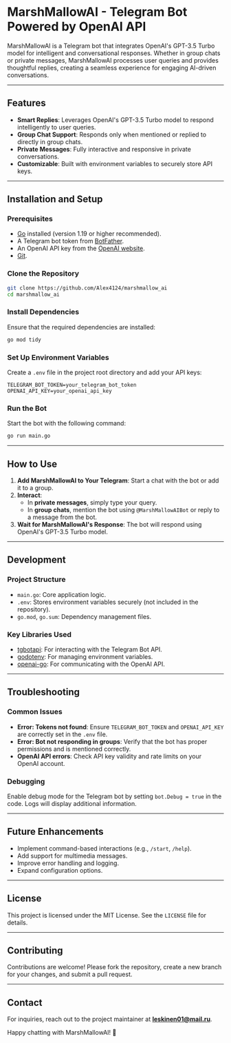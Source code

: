 # MarshMallowAI - Telegram Bot Powered by OpenAI API

MarshMallowAI is a Telegram bot that integrates OpenAI's GPT-3.5 Turbo model for intelligent and conversational responses. Whether in group chats or private messages, MarshMallowAI processes user queries and provides thoughtful replies, creating a seamless experience for engaging AI-driven conversations.

---

## Features

- **Smart Replies**: Leverages OpenAI's GPT-3.5 Turbo model to respond intelligently to user queries.
- **Group Chat Support**: Responds only when mentioned or replied to directly in group chats.
- **Private Messages**: Fully interactive and responsive in private conversations.
- **Customizable**: Built with environment variables to securely store API keys.

---

## Installation and Setup

### Prerequisites

- [Go](https://golang.org/dl/) installed (version 1.19 or higher recommended).
- A Telegram bot token from [BotFather](https://core.telegram.org/bots#botfather).
- An OpenAI API key from the [OpenAI website](https://openai.com/).
- [Git](https://git-scm.com/).

### Clone the Repository

```bash
git clone https://github.com/Alex4124/marshmallow_ai
cd marshmallow_ai
```

### Install Dependencies

Ensure that the required dependencies are installed:

```bash
go mod tidy
```

### Set Up Environment Variables

Create a `.env` file in the project root directory and add your API keys:

```plaintext
TELEGRAM_BOT_TOKEN=your_telegram_bot_token
OPENAI_API_KEY=your_openai_api_key
```

### Run the Bot

Start the bot with the following command:

```bash
go run main.go
```

---

## How to Use

1. **Add MarshMallowAI to Your Telegram**: Start a chat with the bot or add it to a group.
2. **Interact**:
   - In **private messages**, simply type your query.
   - In **group chats**, mention the bot using `@MarshMallowAIBot` or reply to a message from the bot.
3. **Wait for MarshMallowAI's Response**: The bot will respond using OpenAI's GPT-3.5 Turbo model.

---

## Development

### Project Structure

- `main.go`: Core application logic.
- `.env`: Stores environment variables securely (not included in the repository).
- `go.mod`, `go.sum`: Dependency management files.

### Key Libraries Used

- [tgbotapi](https://github.com/go-telegram-bot-api/telegram-bot-api): For interacting with the Telegram Bot API.
- [godotenv](https://github.com/joho/godotenv): For managing environment variables.
- [openai-go](https://github.com/openai/openai-go): For communicating with the OpenAI API.

---

## Troubleshooting

### Common Issues

- **Error: Tokens not found**: Ensure `TELEGRAM_BOT_TOKEN` and `OPENAI_API_KEY` are correctly set in the `.env` file.
- **Error: Bot not responding in groups**: Verify that the bot has proper permissions and is mentioned correctly.
- **OpenAI API errors**: Check API key validity and rate limits on your OpenAI account.

### Debugging

Enable debug mode for the Telegram bot by setting `bot.Debug = true` in the code. Logs will display additional information.

---

## Future Enhancements

- Implement command-based interactions (e.g., `/start`, `/help`).
- Add support for multimedia messages.
- Improve error handling and logging.
- Expand configuration options.

---

## License

This project is licensed under the MIT License. See the `LICENSE` file for details.

---

## Contributing

Contributions are welcome! Please fork the repository, create a new branch for your changes, and submit a pull request.

---

## Contact

For inquiries, reach out to the project maintainer at **leskinen01@mail.ru**.

Happy chatting with MarshMallowAI! 🎉
